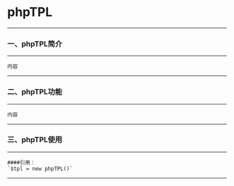 # **phpTPL**
*** 
### 一、phpTPL简介
***
	内容
***
### 二、phpTPL功能
***
	内容
***
### 三、phpTPL使用
***
	####引用：
	`$tpl = new phpTPL()`
***